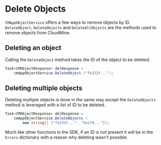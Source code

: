 # Delete Objects

`CMAppObjectService` offers a few ways to remove objects by ID. `DeleteObject`, `DeleteObjects` and `DeleteAllObjects` are the methods used to remove objects from CloudMine.

## Deleting an object

Calling the `DeleteObject` method takes the ID of the object to be deleted.

```csharp
Task<CMObjectResponse> delResponse =
	cmAppObjectService.DeleteObject ("fe232f...");
```

## Deleting multiple objects

Deleting multiple objects is done in the same way except the `DeleteObjects` method is leveraged with a list of ID to be deleted.

```csharp
Task<CMObjectResponse> delResponse =
	cmAppObjectService.DeleteObjects ( 
		new string[] {"fe232f...", "hoi78..."});
```

Much like other functions in the SDK, if an ID is not present it will be in the `Errors` dictionary with a reason why deleting wasn't possible.
